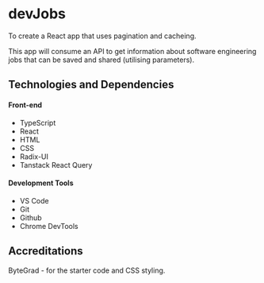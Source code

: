 # devJobs

To create a React app that uses pagination and cacheing.

This app will consume an API to get information about software engineering jobs that can be saved and shared (utilising parameters).

## Technologies and Dependencies

#### Front-end

- TypeScript
- React
- HTML
- CSS
- Radix-UI
- Tanstack React Query


#### Development Tools

- VS Code
- Git
- Github
- Chrome DevTools


## Accreditations

ByteGrad - for the starter code and CSS styling.